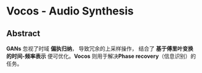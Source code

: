 # Vocos - Audio Synthesis

## Abstract

**GANs** 忽视了时域 **偏执归纳**， 导致冗余的上采样操作，
结合了 **基于傅里叶变换的时间-频率表示** 便可优化。**Vocos**
则用于解决**Phase recovery**（信息识别）的任务。


